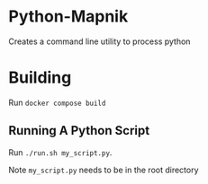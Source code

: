 # Python-Mapnik
Creates a command line utility to process python 
# Building
Run `docker compose build`

## Running A Python Script
Run `./run.sh my_script.py`.

Note `my_script.py` needs to be in the root directory

##